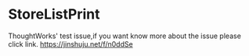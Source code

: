 # StoreListPrint
ThoughtWorks' test issue,if you want know more about the issue please click link.
https://jinshuju.net/f/n0ddSe
